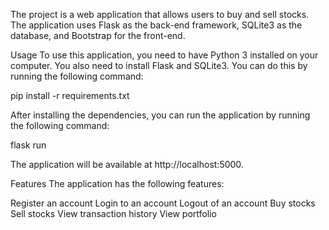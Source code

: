 The project is a web application that allows users to buy and sell stocks. The application uses Flask as the back-end framework, SQLite3 as the database, and Bootstrap for the front-end.

Usage
To use this application, you need to have Python 3 installed on your computer. You also need to install Flask and SQLite3. You can do this by running the following command:

pip install -r requirements.txt

After installing the dependencies, you can run the application by running the following command:

flask run

The application will be available at http://localhost:5000.

Features
The application has the following features:

Register an account
Login to an account
Logout of an account
Buy stocks
Sell stocks
View transaction history
View portfolio
